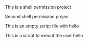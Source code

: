 This is a shell permission project

Second shell permission projec

This is an empty script file with hello

This is a script to execut the user hello
